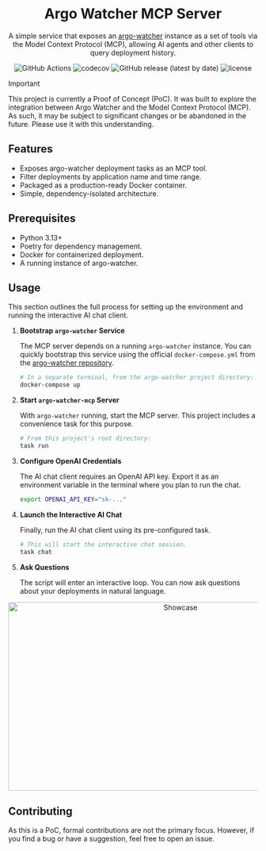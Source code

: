 <div align="center">

# Argo Watcher MCP Server

A simple service that exposes an [argo-watcher](https://github.com/shini4i/argo-watcher) instance as a set of tools via the Model Context Protocol (MCP), allowing AI agents and other clients to query deployment history.

![GitHub Actions](https://img.shields.io/github/actions/workflow/status/shini4i/argo-watcher-mcp/run-tests.yml?branch=main&style=plastic)
![codecov](https://img.shields.io/codecov/c/github/shini4i/argo-watcher-mcp?style=plastic&token=E61B6OYPFX)
![GitHub release (latest by date)](https://img.shields.io/github/v/release/shini4i/argo-watcher-mcp?style=plastic)
![license](https://img.shields.io/github/license/shini4i/argo-watcher-mcp?style=plastic)

</div>

> [!IMPORTANT]
> This project is currently a Proof of Concept (PoC). It was built to explore the integration between Argo Watcher and the Model Context Protocol (MCP). As such, it may be subject to significant changes or be abandoned in the future. Please use it with this understanding.

## Features

- Exposes argo-watcher deployment tasks as an MCP tool.
- Filter deployments by application name and time range.
- Packaged as a production-ready Docker container.
- Simple, dependency-isolated architecture.

## Prerequisites

- Python 3.13+
- Poetry for dependency management.
- Docker for containerized deployment.
- A running instance of argo-watcher.

## Usage

This section outlines the full process for setting up the environment and running the interactive AI chat client.

1.  **Bootstrap `argo-watcher` Service**

    The MCP server depends on a running `argo-watcher` instance. You can quickly bootstrap this service using the official `docker-compose.yml` from the [argo-watcher repository](https://github.com/shini4i/argo-watcher/blob/main/docker-compose.yml).

    ```bash
    # In a separate terminal, from the argo-watcher project directory:
    docker-compose up
    ```

2.  **Start `argo-watcher-mcp` Server**

    With `argo-watcher` running, start the MCP server. This project includes a convenience task for this purpose.

    ```bash
    # From this project's root directory:
    task run
    ```

3.  **Configure OpenAI Credentials**

    The AI chat client requires an OpenAI API key. Export it as an environment variable in the terminal where you plan to run the chat.

    ```bash
    export OPENAI_API_KEY="sk-..."
    ```

4.  **Launch the Interactive AI Chat**

    Finally, run the AI chat client using its pre-configured task.

    ```bash
    # This will start the interactive chat session.
    task chat
    ```

5.  **Ask Questions**

    The script will enter an interactive loop. You can now ask questions about your deployments in natural language.

<div align="center">

<img src="https://raw.githubusercontent.com/shini4i/assets/main/src/argo-watcher-mcp/argo-watcher-mcp-chat.png" alt="Showcase" width="680" height="380">

</div>

## Contributing

As this is a PoC, formal contributions are not the primary focus. However, if you find a bug or have a suggestion, feel free to open an issue.

